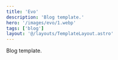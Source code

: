 ```yaml
---
title: 'Evo'
description: 'Blog template.'
hero: '/images/evo/1.webp'
tags: ['blog']
layout: '@/layouts/TemplateLayout.astro'
---
```


Blog template.
